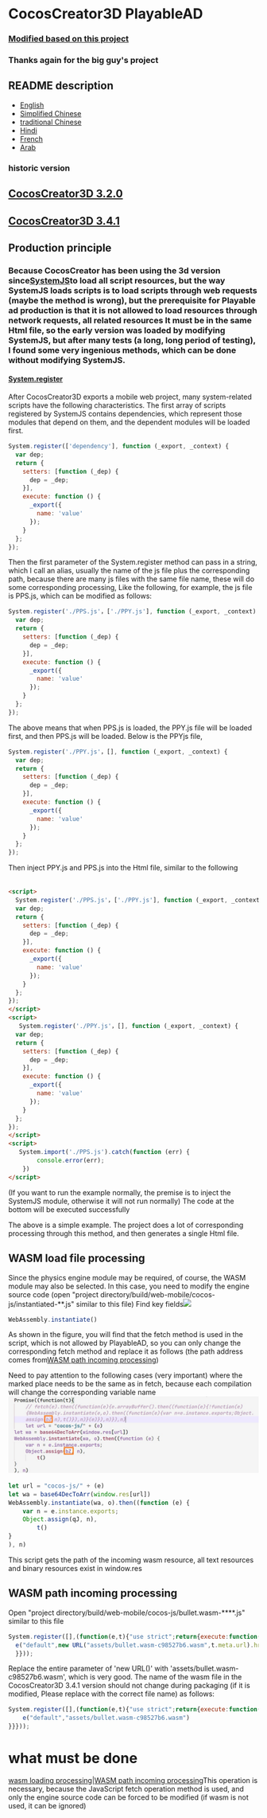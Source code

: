 # CocosCreator3D PlayableAD

### [Modified based on this project](https://github.com/Jecced/c3d2one)

### Thanks again for the big guy's project

## README description

-   [English](README.en.md)
-   [Simplified Chinese](README.zh-CN.md)
-   [traditional Chinese](README.zh-TW.md)
-   [Hindi](README.hi.md)
-   [French](README.fr.md)
-   [Arab](README.ar.md)

### historic version

## [CocosCreator3D 3.2.0](./version/Version%203.2.0.md)

## [CocosCreator3D 3.4.1](./version/Version%203.4.1.md)

## Production principle

### Because CocosCreator has been using the 3d version since[SystemJS](https://github.com/systemjs/systemjs)to load all script resources, but the way SystemJS loads scripts is to load scripts through web requests (maybe the method is wrong), but the prerequisite for Playable ad production is that it is not allowed to load resources through network requests, all related resources It must be in the same Html file, so the early version was loaded by modifying SystemJS, but after many tests (a long, long period of testing), I found some very ingenious methods, which can be done without modifying SystemJS.

#### [System.register](https://github.com/systemjs/systemjs/blob/main/docs/system-register.md)

After CocosCreator3D exports a mobile web project, many system-related scripts have the following characteristics. The first array of scripts registered by SystemJS contains dependencies, which represent those modules that depend on them, and the dependent modules will be loaded first.

```javascript
System.register(['dependency'], function (_export, _context) {
  var dep;
  return {
    setters: [function (_dep) {
      dep = _dep;
    }],
    execute: function () {
      _export({
        name: 'value'
      });
    }
  };
});
```

Then the first parameter of the System.register method can pass in a string, which I call an alias, usually the name of the js file plus the corresponding path, because there are many js files with the same file name, these will do some corresponding processing, Like the following, for example, the js file is PPS.js, which can be modified as follows:

```javascript
System.register('./PPS.js'，['./PPY.js'], function (_export, _context) {
  var dep;
  return {
    setters: [function (_dep) {
      dep = _dep;
    }],
    execute: function () {
      _export({
        name: 'value'
      });
    }
  };
});
```

The above means that when PPS.js is loaded, the PPY.js file will be loaded first, and then PPS.js will be loaded.
Below is the PPYjs file,

```javascript
System.register('./PPY.js'，[], function (_export, _context) {
  var dep;
  return {
    setters: [function (_dep) {
      dep = _dep;
    }],
    execute: function () {
      _export({
        name: 'value'
      });
    }
  };
});
```

Then inject PPY.js and PPS.js into the Html file, similar to the following

```html

<script>
  System.register('./PPS.js'，['./PPY.js'], function (_export, _context) {
  var dep;
  return {
    setters: [function (_dep) {
      dep = _dep;
    }],
    execute: function () {
      _export({
        name: 'value'
      });
    }
  };
});
</script>
<script>
   System.register('./PPY.js'，[], function (_export, _context) {
  var dep;
  return {
    setters: [function (_dep) {
      dep = _dep;
    }],
    execute: function () {
      _export({
        name: 'value'
      });
    }
  };
});
</script>
<script>
   System.import('./PPS.js').catch(function (err) {
        console.error(err);
    })
</script>
```

(If you want to run the example normally, the premise is to inject the SystemJS module, otherwise it will not run normally) The code at the bottom will be executed successfully

The above is a simple example. The project does a lot of corresponding processing through this method, and then generates a single Html file.

## WASM load file processing

Since the physics engine module may be required, of course, the WASM module may also be selected. In this case, you need to modify the engine source code (open "project directory/build/web-mobile/cocos-js/instantiated-\*\*.js" similar to this file)
Find key fields![](./pic/Snipaste_2022-03-06_19-31-09.jpg)

```javascript
WebAssembly.instantiate()
```

As shown in the figure, you will find that the fetch method is used in the script, which is not allowed by PlayableAD, so you can only change the corresponding fetch method and replace it as follows (the path address comes from[WASM path incoming processing](./README.md#wasm路径传入处理))

Need to pay attention to the following cases (very important) where the marked place needs to be the same as in fetch, because each compilation will change the corresponding variable name![](./pic/Snipaste_2022-04-01_13-48-28.jpg)

```javascript
let url = "cocos-js/" + (e)
let wa = base64DecToArr(window.res[url])
WebAssembly.instantiate(wa, o).then((function (e) {
    var n = e.instance.exports;
    Object.assign(qJ, n),
        t()
}
), n) 
```

This script gets the path of the incoming wasm resource, all text resources and binary resources exist in window.res

## WASM path incoming processing

Open "project directory/build/web-mobile/cocos-js/bullet.wasm-\*\*\*\*.js" similar to this file

```javascript
System.register([],(function(e,t){"use strict";return{execute:function(){
  e("default",new URL("assets/bullet.wasm-c98527b6.wasm",t.meta.url).href)}
  }}));

```

Replace the entire parameter of 'new URL()' with 'assets/bullet.wasm-c98527b6.wasm', which is very good. The name of the wasm file in the CocosCreator3D 3.4.1 version should not change during packaging (if it is modified, Please replace with the correct file name)
as follows:

```javascript
System.register([],(function(e,t){"use strict";return{execute:function(){
    e("default","assets/bullet.wasm-c98527b6.wasm")
}}}));

```

# what must be done

[wasm loading processing](./README.md#wasm加载文件处理)\|[WASM path incoming processing](./README.md#wasm路径传入处理)This operation is necessary, because the JavaScript fetch operation method is used, and only the engine source code can be forced to be modified (if wasm is not used, it can be ignored)
